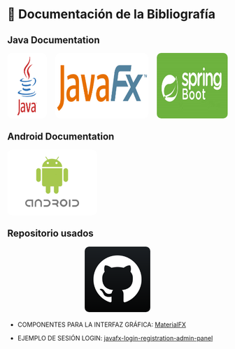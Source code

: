 # 📖 Documentación de la Bibliografía

## Java Documentation
<style>
  .image-container {
    display: flex;
    flex-direction: row;
    align-items: center;
    width: 100%;
    gap: 20px;
  }

  .image-item {
    display: flex;
    flex-direction: column;
    align-items: center;
    position: relative;
  }

  .image-item img {
    max-width: auto;
    height: 150px;
    border-radius: 10px;
    transition: opacity 0.3s ease; /* Suaviza el cambio */
  }

  .image-item img:hover {
    opacity: 0.7; /* Baja la opacidad cuando el mouse pasa sobre la imagen */
  }

  .image-item p {
    margin: 0;
    font-style: italic;
    color: white;
  }

  .image-item a {
    color: #af7ac5;
  }
</style>

<div class="image-container">
    <div >
        <a class="image-item" href="https://docs.oracle.com/en/java/javase/11/docs/api/index.html" target="_blank">
            <img src="imagenes-bibliografia/logo-java.png" alt="java">
        </a>
    </div>
    <div>
        <a class="image-item" href="https://openjfx.io/" target="_blank">
            <img src="imagenes-bibliografia/logo-javafx.png" alt="javaFX">
        </a>
    </div>
    <div >
        <a class="image-item" href="https://docs.spring.io/spring-boot/docs/3.2.5/reference/htmlsingle/" target="_blank">
            <img src="imagenes-bibliografia/spring-boot-logo.png" alt="Spring Boot">
        </a> 
    </div>
</div>


## Android Documentation

<div class="image-container">
    <a class="image-item" href="https://developer.android.com/develop?hl=es-419" target="_blank">
          <img src="imagenes-bibliografia/android-logo.png" alt="Android">
    </a>
</div>


## Repositorio usados

<div style="aling-items: center; margin-bottom: 20px;">
       <a class="image-item" href="https://github.com/" target="_blank">
      <img src="imagenes-bibliografia/github-logo.png" alt="Android">
    </a>
</div>

- COMPONENTES PARA LA INTERFAZ GRÁFICA: [MaterialFX](https://github.com/palexdev/MaterialFX)

- EJEMPLO DE SESIÓN LOGIN: [javafx-login-registration-admin-panel](https://github.com/inforkgodara/javafx-login-registration-admin-panel)
